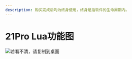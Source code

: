 ```yaml
---
description: 购买完成后均为终身使用，终身是指软件的生命周期内。
---
```


# 21Pro Lua功能图

![若看不清，请复制到桌面](<../../../.gitbook/assets/21  lua.png>)
